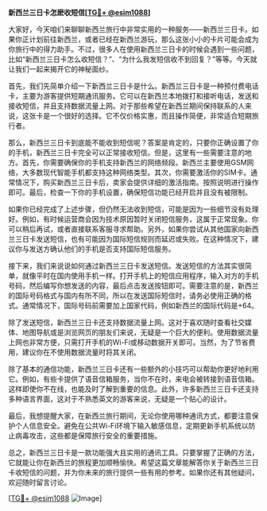 **新西兰三日卡怎麽收短信[[TG💪+ @esim1088](https://t.me/s/esim1088)]**

大家好，今天咱们来聊聊新西兰旅行中非常实用的一种服务——新西兰三日卡。如果你正计划前往新西兰，或者已经在新西兰游玩，那么这张小小的卡片可能会成为你旅行中的得力助手。不过，很多人在使用新西兰三日卡的时候会遇到一些问题，比如“新西兰三日卡怎么收短信？”、“为什么我发短信收不到回复？”等等。今天就让我们一起来揭开它的神秘面纱。

首先，我们先简单介绍一下新西兰三日卡是什么。新西兰三日卡是一种预付费电话卡，主要为游客提供短期通讯服务。它可以在新西兰本地拨打和接听电话，发送和接收短信，并且支持数据流量上网。对于那些希望在新西兰期间保持联系的人来说，这张卡是一个很好的选择。它不仅价格实惠，而且操作简便，非常适合短期旅行者。

那么，新西兰三日卡到底能不能收到短信呢？答案是肯定的，只要你正确设置了你的手机，新西兰三日卡完全可以正常接收短信。但是，这里有一些需要注意的地方。首先，你需要确保你的手机支持新西兰的网络频段。新西兰主要使用GSM网络，大多数现代智能手机都支持这种网络类型。其次，你需要激活你的SIM卡。通常情况下，购买新西兰三日卡后，卖家会提供详细的激活指南。按照说明进行操作即可。最后，检查一下你的手机设置，确保短信功能已经开启并且没有被限制。

如果你已经完成了上述步骤，但仍然无法收到短信，可能是因为一些细节没有处理好。例如，有时候运营商会因为技术原因暂时关闭短信服务，这属于正常现象。你可以稍后再试，或者直接联系客服寻求帮助。另外，如果你尝试从其他国家向新西兰三日卡发送短信，也有可能因为国际短信规则而延迟或失败。在这种情况下，建议你与发送方确认他们的手机是否支持国际短信服务。

接下来，我们来说说如何通过新西兰三日卡发送短信。发送短信的方法其实很简单，就像平时在国内使用手机一样。打开手机上的短信应用程序，输入对方的手机号码，然后编写你想发送的内容，最后点击发送按钮即可。需要注意的是，新西兰的国际号码格式与国内有所不同，所以在发送国际短信时，请务必使用正确的格式。通常情况下，国际号码前需要加上国家代码，例如新西兰的国际代码是+64。

除了发送短信，新西兰三日卡还支持数据流量上网。这对于喜欢随时查看社交媒体、地图导航或是浏览网页的朋友们来说，无疑是一个巨大的便利。使用数据流量上网也非常方便，只需打开手机的Wi-Fi或移动数据开关即可。当然，为了节省费用，建议你在不使用数据流量时将其关闭。

除了基本的通信功能，新西兰三日卡还有一些额外的小技巧可以帮助你更好地利用它。例如，有些卡提供了语音信箱服务，当你不在时，来电会被转接到语音信箱。这样即使你不在线，也能及时了解到重要的信息。此外，许多新西兰三日卡还支持多种语言界面，这对于不熟悉英文的游客来说，无疑是一个贴心的设计。

最后，我想提醒大家，在新西兰旅行期间，无论你使用哪种通讯方式，都要注意保护个人信息安全。避免在公共Wi-Fi环境下输入敏感信息，定期更新手机系统以防止病毒攻击，这些都是保障旅行安全的重要措施。

总之，新西兰三日卡是一款功能强大且实用的通讯工具。只要掌握了正确的方法，它就能让你在新西兰的旅程更加顺畅愉快。希望这篇文章能解答你关于新西兰三日卡收短信的问题，并为你未来的旅行提供一些有用的参考。如果你还有其他疑问，欢迎随时留言讨论。

[[TG💪+ @esim1088](https://t.me/s/esim1088) ![Image](https://i.postimg.cc/4NQfJmqS/Snipaste-2025-05-13-00-14-12.png)]